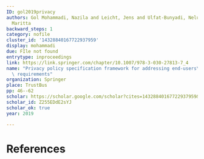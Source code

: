 ```yaml
---
ID: gol2019privacy
authors: Gol Mohammadi, Nazila and Leicht, Jens and Ulfat-Bunyadi, Nelufar and Heisel,
  Maritta
backward_steps: 1
category: nofile
cluster_id: '14328840167722937959'
display: mohammadi
due: FIle not found
entrytype: inproceedings
link: https://link.springer.com/chapter/10.1007/978-3-030-27813-7_4
name: "Privacy policy specification framework for addressing end-users\u2019 privacy\
  \ requirements"
organization: Springer
place: TrustBus
pp: 46--62
scholar: https://scholar.google.com/scholar?cites=14328840167722937959&as_sdt=2005&sciodt=0,5&hl=en
scholar_id: Z255EDdE2sYJ
scholar_ok: true
year: 2019

---
```


# References

